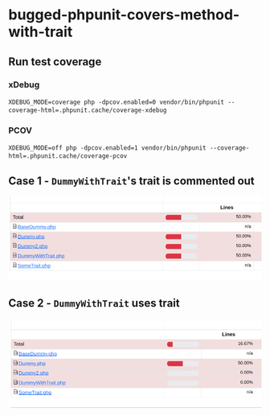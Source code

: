 # bugged-phpunit-covers-method-with-trait

## Run test coverage

### xDebug
```
XDEBUG_MODE=coverage php -dpcov.enabled=0 vendor/bin/phpunit --coverage-html=.phpunit.cache/coverage-xdebug
```

### PCOV
```
XDEBUG_MODE=off php -dpcov.enabled=1 vendor/bin/phpunit --coverage-html=.phpunit.cache/coverage-pcov
```


## Case 1 - `DummyWithTrait`'s trait is commented out
![trait-commented.png](trait-commented.png)


## Case 2 - `DummyWithTrait` uses trait
![trait-used.png](trait-used.png)
